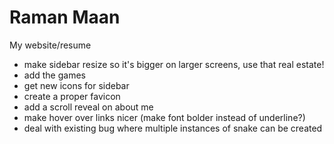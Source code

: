 # Raman Maan
My website/resume
 <ul>
 	<li>make sidebar resize so it's bigger on larger screens, use that real estate!</li>
 	<li>add the games</li>
 	<li>get new icons for sidebar</li>
 	<li>create a proper favicon</li>
 	<li>add a scroll reveal on about me</li>
 	<li>make hover over links nicer (make font bolder instead of underline?)</li>
 	<li>deal with existing bug where multiple instances of snake can be created</li>
 </ul>
